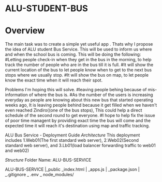 # ALU-STUDENT-BUS
# Overview 
The main task was to create a simple yet useful app . Thats why I propose the idea of ALU student Bus Service.
This will be used to inform us where and when the school bus is coming.
This will be doing the following:
#Letting people check-in when they get in the bus in the morning, to help track the number of people who are in the bus till it is full.
#It will show the current location of the bus to let people know when to get to the next bus stops where we usually stop. 
#It will show the bus on map, to let people know the exact time when it will reach their spot.

Problems I'm hoping this will solve.
#leaving people behing because of mis-information of where the bus is.
#As the number of the users is increasing everyday as people are knowing about this new bus that started operating weeks ago, It is leaving people behind because it get filled when we haven't even reached Zindiro((one of the bus stops), This could help a direct schedule of the second round to get everyone.
#I hope to help fix the issue of poor time managent by providing exact time the bus will come and the expected time it will reach it's destination using map and traffic tracking.

ALU Bus Service - Deployment Guide
*Architecture*
This deployment includes 
1.Web01(The first standard web server), 
2.Web02(Second standard web server), and 
3.Lb01(load balancer forwarding traffic to web01 and web02)

*Structure*
Folder Name: ALU-BUS-SERVICE

ALU-BUS-SERVICE
|_public _index.html
| _apps.js
| _package.json
| _.gitignore _ .env
              _ node_modules/

